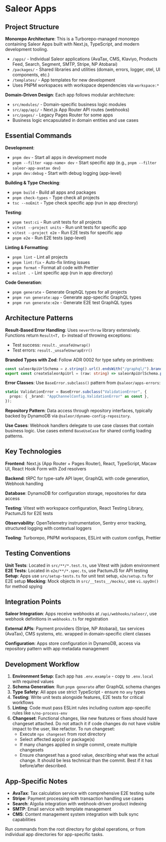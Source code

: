 # Saleor Apps

## Project Structure

**Monorepo Architecture**: This is a Turborepo-managed monorepo containing Saleor Apps built with Next.js, TypeScript, and modern development tooling.

- `/apps/` - Individual Saleor applications (AvaTax, CMS, Klaviyo, Products Feed, Search, Segment, SMTP, Stripe, NP Atobarai)
- `/packages/` - Shared libraries and utilities (domain, errors, logger, otel, UI components, etc.)
- `/templates/` - App templates for new development
- Uses PNPM workspaces with workspace dependencies via `workspace:*`

**Domain-Driven Design**: Each app follows modular architecture:

- `src/modules/` - Domain-specific business logic modules
- `src/app/api/` - Next.js App Router API routes (webhooks)
- `src/pages/` - Legacy Pages Router for some apps
- Business logic encapsulated in domain entities and use cases

## Essential Commands

**Development**:

- `pnpm dev` - Start all apps in development mode
- `pnpm --filter <app-name> dev` - Start specific app (e.g., `pnpm --filter saleor-app-avatax dev`)
- `pnpm dev:debug` - Start with debug logging (app-level)

**Building & Type Checking**:

- `pnpm build` - Build all apps and packages
- `pnpm check-types` - Type check all projects
- `tsc --noEmit` - Type check specific app (run in app directory)

**Testing**:

- `pnpm test:ci` - Run unit tests for all projects
- `vitest --project units` - Run unit tests for specific app
- `vitest --project e2e` - Run E2E tests for specific app
- `pnpm e2e` - Run E2E tests (app-level)

**Linting & Formatting**:

- `pnpm lint` - Lint all projects
- `pnpm lint:fix` - Auto-fix linting issues
- `pnpm format` - Format all code with Prettier
- `eslint .` - Lint specific app (run in app directory)

**Code Generation**:

- `pnpm generate` - Generate GraphQL types for all projects
- `pnpm run generate:app` - Generate app-specific GraphQL types
- `pnpm run generate:e2e` - Generate E2E test GraphQL types

## Architecture Patterns

**Result-Based Error Handling**: Uses `neverthrow` library extensively. Functions return `Result<T, E>` instead of throwing exceptions:

- Test success: `result._unsafeUnwrap()`
- Test errors: `result._unsafeUnwrapErr()`

**Branded Types with Zod**: Follow ADR 0002 for type safety on primitives:

```typescript
const saleorApiUrlSchema = z.string().url().endsWith("/graphql/").brand("SaleorApiUrl");
export const createSaleorApiUrl = (raw: string) => saleorApiUrlSchema.parse(raw);
```

**Error Classes**: Use `BaseError.subclass()` pattern from `@saleor/apps-errors`:

```typescript
static ValidationError = BaseError.subclass("ValidationError", {
  props: { _brand: "AppChannelConfig.ValidationError" as const },
});
```

**Repository Pattern**: Data access through repository interfaces, typically backed by DynamoDB via `@saleor/dynamo-config-repository`.

**Use Cases**: Webhook handlers delegate to use case classes that contain business logic. Use cases extend `BaseUseCase` for shared config loading patterns.

## Key Technologies

**Frontend**: Next.js (App Router + Pages Router), React, TypeScript, Macaw UI, React Hook Form with Zod resolvers

**Backend**: tRPC for type-safe API layer, GraphQL with code generation, Webhook handling

**Database**: DynamoDB for configuration storage, repositories for data access

**Testing**: Vitest with workspace configuration, React Testing Library, PactumJS for E2E tests

**Observability**: OpenTelemetry instrumentation, Sentry error tracking, structured logging with contextual loggers

**Tooling**: Turborepo, PNPM workspaces, ESLint with custom configs, Prettier

## Testing Conventions

**Unit Tests**: Located in `src/**/*.test.ts`, use Vitest with jsdom environment
**E2E Tests**: Located in `e2e/**/*.spec.ts`, use PactumJS for API testing
**Setup**: Apps use `src/setup-tests.ts` for unit test setup, `e2e/setup.ts` for E2E setup
**Mocking**: Mock objects in `src/__tests__/mocks/`, use `vi.spyOn()` for method spying

## Integration Points

**Saleor Integration**: Apps receive webhooks at `/api/webhooks/saleor/`, use webhook definitions in `webhooks.ts` for registration

**External APIs**: Payment providers (Stripe, NP Atobarai), tax services (AvaTax), CMS systems, etc. wrapped in domain-specific client classes

**Configuration**: Apps store configuration in DynamoDB, access via repository pattern with app metadata management

## Development Workflow

1. **Environment Setup**: Each app has `.env.example` - copy to `.env.local` with required values
2. **Schema Generation**: Run `pnpm generate` after GraphQL schema changes
3. **Type Safety**: All apps use strict TypeScript - ensure no `any` types
4. **Testing**: Write unit tests alongside features, E2E tests for critical workflows
5. **Linting**: Code must pass ESLint rules including custom app-specific rules like `n/no-process-env`
6. **Changeset**: Functional changes, like new features or fixes should have changeset attached. Do not attach it if code changes do not have visible impact to the user, like refactor. To run changeset: 
    - Execute `npx changeset` from root directory
    - Select affected app(s) or package(s)
    - If many changes applied in single commit, create multiple changesets
    - Ensure changeset has a good value, describing what was the actual change. It should be less technical than the commit. Best if it has before/after described.

## App-Specific Notes

- **AvaTax**: Tax calculation service with comprehensive E2E testing suite
- **Stripe**: Payment processing with transaction handling use cases
- **Search**: Algolia integration with webhook-driven product indexing
- **SMTP**: Email service with template management
- **CMS**: Content management system integration with bulk sync capabilities

Run commands from the root directory for global operations, or from individual app directories for app-specific tasks.
